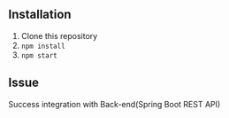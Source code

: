 ## Installation

1. Clone this repository
2. `npm install`
3. `npm start`

## Issue

Success integration with Back-end(Spring Boot REST API)
